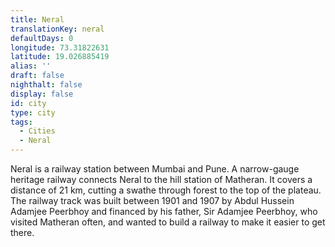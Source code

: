 ```yaml
---
title: Neral
translationKey: neral
defaultDays: 0
longitude: 73.31822631
latitude: 19.026885419
alias: ''
draft: false
nighthalt: false
display: false
id: city
type: city
tags:
  - Cities
  - Neral
---
```

Neral is a railway station between Mumbai and Pune.  A narrow-gauge heritage railway connects Neral to the hill station of Matheran. It covers a distance of 21 km, cutting a swathe through forest to the top of the plateau. The railway track was built between 1901 and 1907 by Abdul Hussein Adamjee Peerbhoy and financed by his father, Sir Adamjee Peerbhoy, who visited Matheran often, and wanted to build a railway to make it easier to get there.